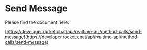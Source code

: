 # Send Message

Please find the document here: 

[https://developer.rocket.chat/api/realtime-api/method-calls/send-message](https://developer.rocket.chat/api/realtime-api/method-calls/send-message)

